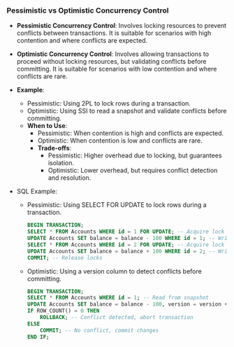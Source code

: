 <!--
title: "Pessimistic vs Optimistic Concurrency Control",
description: "A detailed comparison of pessimistic and optimistic concurrency control methods in database transactions, including their use cases, advantages, and disadvantages.
author: "Avinash Gurugubelli"
tags: [
  "Concurrency Control",
  "Pessimistic Concurrency Control",
  "Optimistic Concurrency Control"
],
references: [{
  title: "Designing Data-Intensive Applications",
  authors: ["Martin Kleppmann"],
  publisher: "O'Reilly Media",
  year: 2017,
  url: "https://dataintensive.net/"
}]
date: 2023-10-01
-->

### Pessimistic vs Optimistic Concurrency Control

- **Pessimistic Concurrency Control**: Involves locking resources to prevent conflicts between transactions. It is suitable for scenarios with high contention and where conflicts are expected.
  
- **Optimistic Concurrency Control**: Involves allowing transactions to proceed without locking resources, but validating conflicts before committing. It is suitable for scenarios with low contention and where conflicts are rare.
- **Example**:
    - Pessimistic: Using 2PL to lock rows during a transaction.
    - Optimistic: Using SSI to read a snapshot and validate conflicts before committing.
    - **When to Use**:
        - Pessimistic: When contention is high and conflicts are expected.
        - Optimistic: When contention is low and conflicts are rare.
        - **Trade-offs**:
            - Pessimistic: Higher overhead due to locking, but guarantees isolation.
            - Optimistic: Lower overhead, but requires conflict detection and resolution.
- SQL Example:
    - Pessimistic: Using SELECT FOR UPDATE to lock rows during a transaction.
  
        ```sql
        BEGIN TRANSACTION;
        SELECT * FROM Accounts WHERE id = 1 FOR UPDATE; -- Acquire lock
        UPDATE Accounts SET balance = balance - 100 WHERE id = 1; -- Write to snapshot
        SELECT * FROM Accounts WHERE id = 2 FOR UPDATE; -- Acquire lock
        UPDATE Accounts SET balance = balance + 100 WHERE id = 2; -- Write to snapshot
        COMMIT; -- Release locks
        ```

    - Optimistic: Using a version column to detect conflicts before committing. 
      ```sql
      BEGIN TRANSACTION;
      SELECT * FROM Accounts WHERE id = 1; -- Read from snapshot
      UPDATE Accounts SET balance = balance - 100, version = version + 1 WHERE id = 1 AND version = 1; -- Write to snapshot with version check
      IF ROW_COUNT() = 0 THEN
          ROLLBACK; -- Conflict detected, abort transaction
      ELSE
          COMMIT; -- No conflict, commit changes
      END IF;
      ```